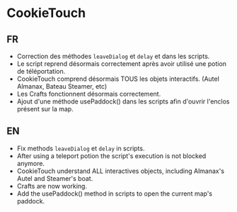 # CookieTouch

## FR

- Correction des méthodes `leaveDialog` et `delay` et dans les scripts.
- Le script reprend désormais correctement après avoir utilisé une potion de téléportation.
- CookieTouch comprend désormais TOUS les objets interactifs. (Autel Almanax, Bateau Steamer, etc)
- Les Crafts fonctionnent désormais correctement.
- Ajout d'une méthode usePaddock() dans les scripts afin d'ouvrir l'enclos présent sur la map.

## EN

- Fix methods `leaveDialog` et `delay` in scripts.
- After using a teleport potion the script's execution is not blocked anymore.
- CookieTouch understand ALL interactives objects, including Almanax's Autel and Steamer's boat.
- Crafts are now working.
- Add the usePaddock() method in scripts to open the current map's paddock.
